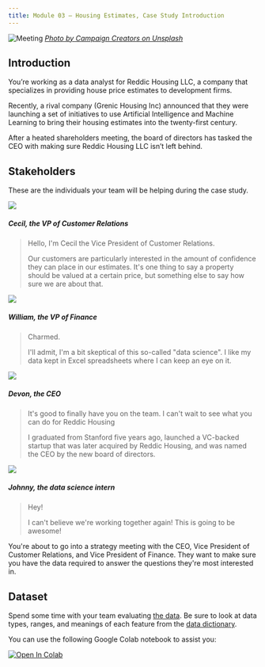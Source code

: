 ```yaml
---
title: Module 03 — Housing Estimates, Case Study Introduction
---
```


![Meeting]({{URLROOT}}/shared/img/meeting.jpg)
*[Photo by Campaign Creators on Unsplash](https://unsplash.com/photos/gMsnXqILjp4)*

## Introduction
You’re working as a data analyst for Reddic Housing LLC, a company that specializes in providing house price estimates to development firms.

Recently, a rival company (Grenic Housing Inc) announced that they were launching a set of initiatives to use Artificial Intelligence and Machine Learning to bring their housing estimates into the twenty-first century.

After a heated shareholders meeting, the board of directors has tasked the CEO with making sure Reddic Housing LLC isn’t left behind.

## Stakeholders

These are the individuals your team will be helping during the case study.

<div class="dialogue">
	<img src="{{URLROOT}}/shared/img/cecil.jpg">
	<h5>Cecil, the VP of Customer Relations</h5>
	<blockquote><p>Hello, I'm Cecil the Vice President of Customer Relations.</p>
	<p>Our customers are particularly interested in the amount of confidence they can place in our estimates. It's one thing to say a property should be valued at a certain price, but something else to say how sure we are about that.</blockquote>
</div>

<div class="dialogue">
	<img src="{{URLROOT}}/shared/img/william.jpg">
	<h5>William, the VP of Finance</h5>
	<blockquote><p>Charmed.</p>
	<p>I'll admit, I'm a bit skeptical of this so-called "data science". I like my data kept in Excel spreadsheets where I can keep an eye on it.</p></blockquote>
</div>

<div class="dialogue">
	<img src="{{URLROOT}}/shared/img/devon.jpg">
	<h5>Devon, the CEO</h5>
	<blockquote><p>It's good to finally have you on the team. I can't wait to see what you can do for Reddic Housing</p>
		<p>I graduated from Stanford five years ago, launched a VC-backed startup that was later acquired by Reddic Housing, and was named the CEO by the new board of directors.</p></blockquote>
</div>

<div class="dialogue">
	<img src="{{URLROOT}}/shared/img/johnny.jpg">
	<h5>Johnny, the data science intern</h5>
	<blockquote><p>Hey!</p>
		<p>I can't believe we're working together again! This is going to be awesome!</p>
	</blockquote>
</div>

You're about to go into a strategy meeting with the CEO, Vice President of Customer Relations, and Vice President of Finance. They want to make sure you have the data required to answer the questions they're most interested in.

## Dataset
Spend some time with your team evaluating [the data](https://raw.githubusercontent.com/lfalin/cse450-course/master/data/housing.csv). Be sure to look at data types, ranges, and meanings of each feature from the [data dictionary](./housing-dictionary.txt).

You can use the following Google Colab notebook to assist you:

[![Open In Colab](https://colab.research.google.com/assets/colab-badge.svg)](https://colab.research.google.com/github/lfalin/cse450-course/blob/master/notebooks/starter_housing.ipynb)

[^1]: [CEO photo by Oz Seyrek on Unsplash ](https://unsplash.com/photos/-Ir03_pgpMU)

[^2]: [VP of Customer Relations photo by Christina @ wocintechchat.com](https://unsplash.com/photos/SJvDxw0azqw)

[^3]: [VP of Finance photo by steffen Wienberg on Unsplash](https://unsplash.com/photos/ml-pxK0Ovmw)

[^4]: [Data Science Intern photo by Fábio Lucas on Unsplash](https://unsplash.com/photos/iczrMDNuvzkml-pxK0Ovmw)